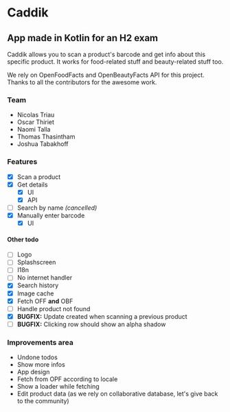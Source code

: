 # Caddik
## App made in Kotlin for an H2 exam

Caddik allows you to scan a product's barcode and get info about this specific product. It works for food-related stuff and beauty-related stuff too.

We rely on OpenFoodFacts and OpenBeautyFacts API for this project. Thanks to all the contributors for the awesome work.

### Team

- Nicolas Triau
- Oscar Thiriet
- Naomi Talla
- Thomas Thasintham
- Joshua Tabakhoff

### Features
- [x] Scan a product
- [x] Get details
  - [x] UI
  - [x] API
- [ ] Search by name _(cancelled)_
- [x] Manually enter barcode
  - [x] UI

#### Other todo
- [ ] Logo
- [ ] Splashscreen
- [ ] I18n
- [ ] No internet handler
- [x] Search history
- [x] Image cache
- [x] Fetch OFF **and** OBF
- [ ] Handle product not found
- [x] **BUGFIX:** Update created when scanning a previous product
- [ ] **BUGFIX:** Clicking row should show an alpha shadow

### Improvements area
- Undone todos
- Show more infos
- App design
- Fetch from OPF according to locale
- Show a loader while fetching
- Edit product data (as we rely on collaborative database, let's give back to the community)
